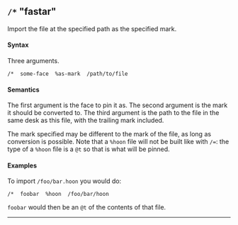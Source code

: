 ## `/*` "fastar"

Import the file at the specified path as the specified mark.

#### Syntax

Three arguments.

```hoon
/*  some-face  %as-mark  /path/to/file
```

#### Semantics

The first argument is the face to pin it as. The second argument is the mark it
should be converted to. The third argument is the path to the file in the same
desk as this file, with the trailing mark included.

The mark specified may be different to the mark of the file, as long as
conversion is possible. Note that a `%hoon` file will not be built like with
`/=`: the type of a `%hoon` file is a `@t` so that is what will be pinned.

#### Examples

To import `/foo/bar.hoon` you would do:

```hoon
/*  foobar  %hoon  /foo/bar/hoon
```

`foobar` would then be an `@t` of the contents of that file.

---

